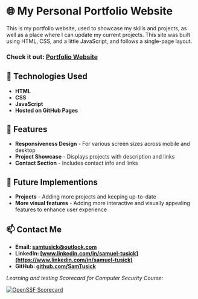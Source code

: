 # 🌐 My Personal Portfolio Website  
This is my portfolio website, used to showcase my skills and projects, as well as a place where I can update my current projects. This site was built using HTML, CSS, and a little JavaScript, and follows a single-page layout.

### Check it out: [Portfolio Website](https://samtusick.github.io/SamuelTusick.github.io)

## 🔧 Technologies Used
- **HTML**
- **CSS**
- **JavaScript**
- **Hosted on GitHub Pages**

## 🚀 Features 
- **Responsiveness Design** - For various screen sizes across mobile and desktop
- **Project Showcase** - Displays projects with description and links
- **Contact Section** - Includes contact info and links

## 📌 Future Implementions
- **Projects** - Adding more projects and keeping up-to-date
- **More visual features** - Adding more interactive and visually appealing features to enhance user experience

## 📫 Contact Me
- **Email: [samtusick@outlook.com](mailto:samtusick@outlook.com)**
- **LinkedIn: [www.linkedin.com/in/samuel-tusick](https://www.linkedin.com/in/samuel-tusick)**
- **GitHub: [github.com/SamTusick](https://github.com/SamTusick)**


*Learning and testing Scorecard for Computer Security Course:*

[![OpenSSF Scorecard](https://api.securityscorecards.dev/projects/github.com/SamTusick/SamuelTusick.github.io/badge)](https://securityscorecards.dev/viewer/?uri=github.com/SamTusick/SamuelTusick.github.io)

